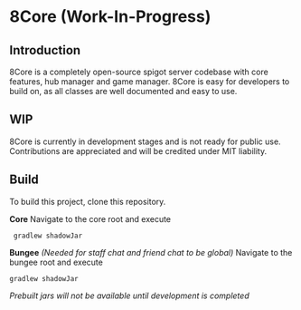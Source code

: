 # 8Core (Work-In-Progress)

## Introduction
8Core is a completely open-source spigot server codebase with core features, hub manager and game manager.
8Core is easy for developers to build on, as all classes are well documented and easy to use.

## WIP
8Core is currently in development stages and is not ready for public use. 
Contributions are appreciated and will be credited under MIT liability.

## Build
To build this project, clone this repository.

**Core**
Navigate to the core root and execute
   
     gradlew shadowJar

**Bungee** *(Needed for staff chat and friend chat to be global)*
Navigate to the bungee root and execute

    gradlew shadowJar

*Prebuilt jars will not be available until development is completed*
